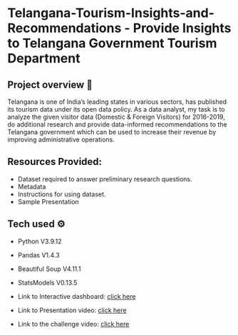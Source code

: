 # Telangana-Tourism-Insights-and-Recommendations - Provide Insights to Telangana Government Tourism Department

## Project overview 👀


Telangana is one of India’s leading states in various sectors, has published its tourism data under its open data policy.
As a data analyst, my task is to analyze the given visitor data (Domestic & Foreign Visitors) for 2016-2019,
do additional research and provide data-informed recommendations to the Telangana government which can be used to increase their revenue by improving administrative operations.

## Resources Provided:
 * Dataset required to answer preliminary research questions.
 * Metadata
 * Instructions for using dataset.
 * Sample Presentation

## Tech used ⚙️

* Python V3.9.12
* Pandas V1.4.3
* Beautiful Soup V4.11.1
* StatsModels V0.13.5



* Link to Interactive dashboard:  [click here](https://lnkd.in/dWyiYUXD)
* Link to Presentation video:  [click here](https://lnkd.in/dZcuEWEc)
* Link to the challenge video:  [click here](https://lnkd.in/da5yWksj)
